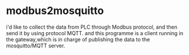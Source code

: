 # modbus2mosquitto
i'd like to collect the data from PLC through Modbus protocol, and then send it by using protocol MQTT.
and this programme is a client running in the gateway,which is in charge of publishing the data to the mosquitto/MQTT server.
